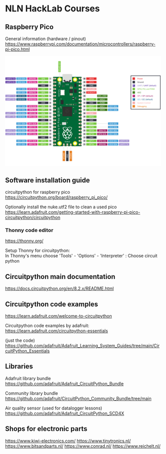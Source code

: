 # NLN HackLab Courses

## Raspberry Pico

General information (hardware / pinout)
https://www.raspberrypi.com/documentation/microcontrollers/raspberry-pi-pico.html

<img src="pico-pinout.svg">

## Software installation guide

circuitpython for raspberry pico
https://circuitpython.org/board/raspberry_pi_pico/

Optionally install the nuke.utf2 file to clean a used pico
https://learn.adafruit.com/getting-started-with-raspberry-pi-pico-circuitpython/circuitpython

### Thonny code editor
https://thonny.org/

Setup Thonny for circuitpython:<br>
In Thonny's menu choose 'Tools' - 'Options' - 'Interpreter' : Choose circuit python

## Circuitpython main documentation

https://docs.circuitpython.org/en/8.2.x/README.html

## Circuitpython code examples

https://learn.adafruit.com/welcome-to-circuitpython

Circuitpython code examples by adafruit:
https://learn.adafruit.com/circuitpython-essentials

(just the code)
https://github.com/adafruit/Adafruit_Learning_System_Guides/tree/main/CircuitPython_Essentials

## Libraries

Adafruit library bundle
https://github.com/adafruit/Adafruit_CircuitPython_Bundle

Community library bundle
https://github.com/adafruit/CircuitPython_Community_Bundle/tree/main

Air quality sensor (used for datalogger lessons)
https://github.com/adafruit/Adafruit_CircuitPython_SCD4X

## Shops for electronic parts

https://www.kiwi-electronics.com/
https://www.tinytronics.nl/
https://www.bitsandparts.nl/
https://www.conrad.nl/
https://www.reichelt.nl/